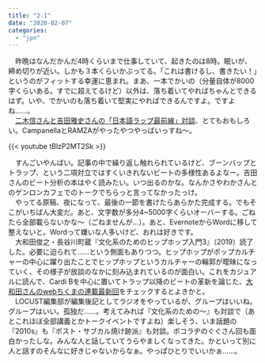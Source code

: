 ```yaml
---
title: "2.1"
date: "2020-02-07"
categories: 
  - "jpn"
---
```


　昨晩はなんだかんだ4時くらいまで仕事していて、起きたのは8時。眠いが、締め切りが近い。しかも３本くらいかぶってる。「これは書けるし、書きたい！」というのがフィットする幸運に恵まれ。まあ、一本でかいの（分量自体が8000字くらいある。すでに超えてるけど）以外は、落ち着いてやればちゃんとできるはず。いや、でかいのも落ち着いて堅実にやればできるんですよ。ですよね……。  
　[二木信さんと吉田雅史さんの「日本語ラップ最前線」対談](http://www.ele-king.net/columns/007396/index.php)、とてもおもしろい。CampanellaとRAMZAがやったやつやっばいっすね～。

{{< youtube tBlzP2MT2Sk >}}

　すんごいやんばい。記事の中で繰り返し触れられているけど、ブーンバップとトラップ、という二項対立ではすくいきれないビートの多様性あるよなー。吉田さんのビート分析の本はやく読みたい。いつ出るのかな。なんかさやわかさんとのゲンロンカフェでのトークでちらっと言ってなかったっけ。  
　やってる原稿、夜になって、最後の一節を書けたらあらかた完成する。でもそこがいちばん大変だ。あと、文字数が多分4~5000字くらいオーバーする。ごねたら全部載らないかな～（ごねませんが…）。あと、EvernoteからWordに移して整えないと。Wordって嫌いな人多いけど、おれは好きです。  
　大和田俊之・長谷川町蔵『文化系のためのヒップホップ入門3』（2019）読了した。必要に迫られて……という側面もありつつ。ヒップホップがポップカルチャーの中心に躍り出たことでヒップホップというカルチャーの輪郭が曖昧になっていく、その様子が放談のなかに刻み込まれているのが面白い。これをカジュアルに読んで、Cardi Bを中心に置いてトラップ以降のビートの革新を論じた、[大和田さんのwebちくまの連載最新回](http://www.webchikuma.jp/articles/-/1925)をチェックするとよきかと。  
　LOCUST編集部が編集後記としてラジオをやっているが、グループはいいね。グループはいい。孤独だ……。考えてみれば『文化系のための～』も対談で（あとこれほぼ全部講義とかトークイベントですよね）楽しそう、いま話題の『2010s』も『ポスト・サブカル焼け跡派』も対談。ポコラヂのぐぐさん回も面白かったしな。みんな人と話していてうらやましくなってきた。かといって別に人と話すのそんなに好きじゃないからなぁ。やっぱひとりでいいかぁ……。
